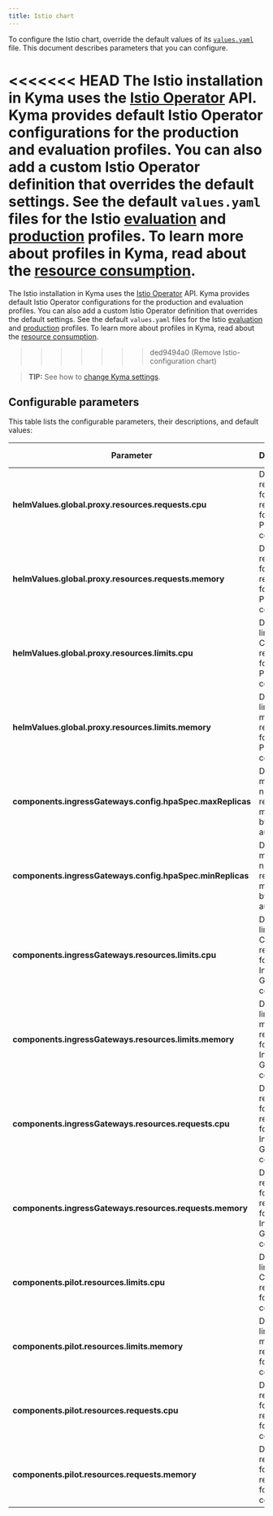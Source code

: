 ```yaml
---
title: Istio chart
---
```


To configure the Istio chart, override the default values of its [`values.yaml`](https://github.com/kyma-project/kyma/blob/main/resources/istio/values.yaml) file. This document describes parameters that you can configure.

<<<<<<< HEAD
The Istio installation in Kyma uses the [Istio Operator](https://istio.io/docs/reference/config/istio.operator.v1alpha1/) API. Kyma provides default Istio Operator configurations for the production and evaluation profiles. You can also add a custom Istio Operator definition that overrides the default settings. See the default `values.yaml` files for the Istio [evaluation](https://github.com/kyma-project/kyma/blob/main/resources/istio/profile-evaluation.yaml) and [production](https://github.com/kyma-project/kyma/blob/main/resources/istio/profile-production.yaml) profiles. To learn more about profiles in Kyma, read about the [resource consumption](../../04-operation-guides/operations/02-install-kyma.md#choose-resource-consumption).
=======
The Istio installation in Kyma uses the [Istio Operator](https://istio.io/docs/reference/config/istio.operator.v1alpha1/) API. Kyma provides default Istio Operator configurations for the production and evaluation profiles. You can also add a custom Istio Operator definition that overrides the default settings. See the default `values.yaml` files for the Istio [evaluation](https://github.com/kyma-project/kyma/blob/main/resources/istio/profile-evaluation.yaml) and [production](https://github.com/kyma-project/kyma/blob/main/resources/istio/profile-production.yaml) profiles. To learn more about profiles in Kyma, read about the [resource consumption](../../04-operation-guides/operations/01-install-kyma.md#choose-resource-consumption).
>>>>>>> ded9494a0 (Remove Istio-configuration chart)

>**TIP:** See how to [change Kyma settings](../../04-operation-guides/operations/03-change-kyma-config-values.md).

## Configurable parameters

This table lists the configurable parameters, their descriptions, and default values:

| Parameter |  Description | Default value |
|-------|-------|:--------:|
| **helmValues.global.proxy.resources.requests.cpu** | Defines requests for CPU resources for the Proxy component. | `75m` |
| **helmValues.global.proxy.resources.requests.memory** | Defines requests for memory resources for the Proxy component. | `64Mi` |
| **helmValues.global.proxy.resources.limits.cpu** | Defines limits for CPU resources for the Proxy component. | `250m` |
| **helmValues.global.proxy.resources.limits.memory** | Defines limits for memory resources for the Proxy component. | `256Mi` |
| **components.ingressGateways.config.hpaSpec.maxReplicas** | Defines the maximum number of replicas managed by the autoscaler. | `5` |
| **components.ingressGateways.config.hpaSpec.minReplicas** | Defines the minimum number of replicas managed by the autoscaler. | `1` |
| **components.ingressGateways.resources.limits.cpu** | Defines limits for CPU resources for the Ingress Gateway component. | `200m` |
| **components.ingressGateways.resources.limits.memory** | Defines limits for memory resources for the Ingress Gateway component. | `1024Mi` |
| **components.ingressGateways.resources.requests.cpu** | Defines requests for CPU resources for the Ingress Gateway component. | `100m` |
| **components.ingressGateways.resources.requests.memory** | Defines requests for memory resources for the Ingress Gateway component.| `128Mi` |
| **components.pilot.resources.limits.cpu** | Defines limits for CPU resources for the Pilot component. | `500m` |
| **components.pilot.resources.limits.memory** | Defines limits for memory resources for the Pilot component. | `1024Mi` |
| **components.pilot.resources.requests.cpu** | Defines requests for CPU resources for the Pilot component. | `250m` |
| **components.pilot.resources.requests.memory** | Defines requests for memory resources for the Pilot component. | `512Mi` |
